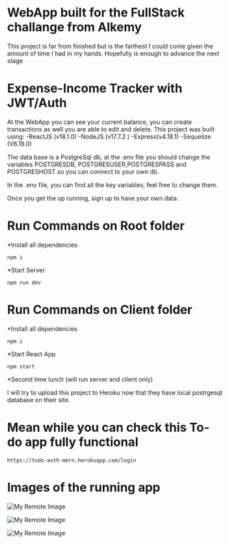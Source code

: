 # WebApp built for the FullStack challange from Alkemy
   This project is far from finished but is the farthest I could come given the amount of time I had in my hands.
   Hopefully is enough to advance the next stage


# Expense-Income Tracker with JWT/Auth 
   At the WebApp you can see your current balance, you can create transactions as well you are able to edit and delete. 
   This project was built using: -ReactJS (v18.1.0) -NodeJS (v17.7.2 ) -Express(v4.18.1) -Sequelize (V6.19.0)
   
   The data base is a PostgreSql db, at the .env file you should change the variables POSTGRESDB, POSTGRESUSER,POSTGRESPASS and POSTGRESHOST so you can connect to your own db.   
   
   In the .env file, you can find all the key variables, feel free to change them. 


Once you get the up running, sign up to have your own data.

# Run Commands on Root folder

*Install all dependencies

    npm i

*Start Server

    npm run dev

# Run Commands on Client folder

*Install all dependencies

    npm i

*Start React App

    npm start


*Second time lunch (will run server and client only)

I will try to upload this project to Heroku now that they have local postrgesql database on their site.  


# Mean while you can check this To-do app fully functional

    https://todo-auth-mern.herokuapp.com/login


# Images of the running app

![My Remote Image](https://imgur.com/Mk3OFqi)

![My Remote Image](https://imgur.com/4Ir9HOu)

![My Remote Image](https://imgur.com/eZbrOXQ)